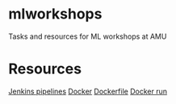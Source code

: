# mlworkshops
Tasks and resources for ML workshops at AMU

Resources
=========

[Jenkins pipelines](https://jenkins.io/doc/book/pipeline/)
[Docker](https://docs.docker.com/get-started/)
[Dockerfile](https://docs.docker.com/engine/reference/builder/)
[Docker run](https://docs.docker.com/engine/reference/run/)


